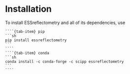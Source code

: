 # Installation

To install ESSreflectometry and all of its dependencies, use

`````{tab-set}
````{tab-item} pip
```sh
pip install essreflectometry
```
````
````{tab-item} conda
```sh
conda install -c conda-forge -c scipp essreflectometry
```
````
`````
